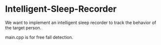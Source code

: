 # Intelligent-Sleep-Recorder
We want to implement an intelligent sleep recorder to track the behavior of the target person.

main.cpp is for free fall detection.
